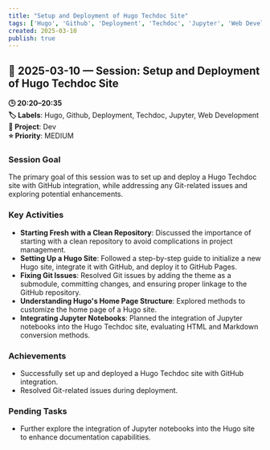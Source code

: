 ```yaml
---
title: "Setup and Deployment of Hugo Techdoc Site"
tags: ['Hugo', 'Github', 'Deployment', 'Techdoc', 'Jupyter', 'Web Development']
created: 2025-03-10
publish: true
---
```


## 📅 2025-03-10 — Session: Setup and Deployment of Hugo Techdoc Site

**🕒 20:20–20:35**  
**🏷️ Labels**: Hugo, Github, Deployment, Techdoc, Jupyter, Web Development  
**📂 Project**: Dev  
**⭐ Priority**: MEDIUM  


### Session Goal
The primary goal of this session was to set up and deploy a Hugo Techdoc site with GitHub integration, while addressing any Git-related issues and exploring potential enhancements.

### Key Activities
- **Starting Fresh with a Clean Repository**: Discussed the importance of starting with a clean repository to avoid complications in project management.
- **Setting Up a Hugo Site**: Followed a step-by-step guide to initialize a new Hugo site, integrate it with GitHub, and deploy it to GitHub Pages.
- **Fixing Git Issues**: Resolved Git issues by adding the theme as a submodule, committing changes, and ensuring proper linkage to the GitHub repository.
- **Understanding Hugo's Home Page Structure**: Explored methods to customize the home page of a Hugo site.
- **Integrating Jupyter Notebooks**: Planned the integration of Jupyter notebooks into the Hugo Techdoc site, evaluating HTML and Markdown conversion methods.

### Achievements
- Successfully set up and deployed a Hugo Techdoc site with GitHub integration.
- Resolved Git-related issues during deployment.

### Pending Tasks
- Further explore the integration of Jupyter notebooks into the Hugo site to enhance documentation capabilities.
